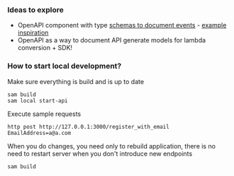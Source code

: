 ### Ideas to explore

- OpenAPI component with type [schemas to document events](https://swagger.io/specification/#schema-object) - [example inspiration](https://github.com/aws-samples/aws-serverless-ecommerce-platform/blob/master/products/resources/events.yaml)
- OpenAPI as a way to document API generate models for lambda conversion + SDK!

### How to start local development?

Make sure everything is build and is up to date
```
sam build
sam local start-api 
```

Execute sample requests
```
http post http://127.0.0.1:3000/register_with_email EmailAddress=a@a.com  
```

When you do changes, you need only to rebuild application, 
there is no need to restart server when you don't introduce new endpoints
```
sam build
```
